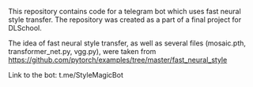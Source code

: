 This repository contains code for a telegram bot which uses fast neural style transfer. The repository was created as a part of a final project for DLSchool.

The idea of fast neural style transfer, as well as several files (mosaic.pth, transformer_net.py, vgg.py), were taken from https://github.com/pytorch/examples/tree/master/fast_neural_style

Link to the bot: t.me/StyleMagicBot
